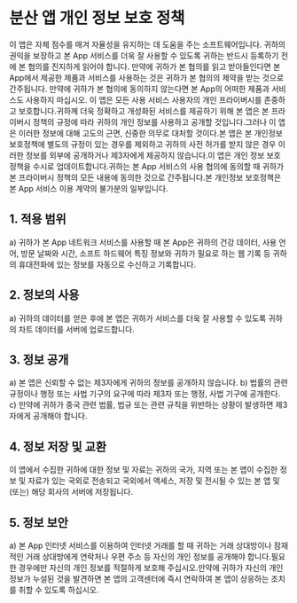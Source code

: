 # 분산 앱 개인 정보 보호 정책

이 앱은 자체 점수를 매겨 자율성을 유지하는 데 도움을 주는 소프트웨어입니다.
귀하의 권익을 보장하고 본 App 서비스를 더욱 잘 사용할 수 있도록 귀하는 반드시 등록하기 전에 본 협의를 진지하게 읽어야 합니다. 만약에 귀하가 본 협의를 읽고 받아들인다면 본 App에서 제공한 제품과 서비스를 사용하는 것은 귀하가 본 협의의 제약을 받는 것으로 간주됩니다. 만약에 귀하가 본 협의에 동의하지 않는다면 본 App의 어떠한 제품과 서비스도 사용하지 마십시오.
이 앱은 모든 사용 서비스 사용자의 개인 프라이버시를 존중하고 보호합니다.귀하께 더욱 정확하고 개성화된 서비스를 제공하기 위해 본 앱은 본 프라이버시 정책의 규정에 따라 귀하의 개인 정보를 사용하고 공개할 것입니다.그러나 이 앱은 이러한 정보에 대해 고도의 근면, 신중한 의무로 대처할 것이다.본 앱은 본 개인정보 보호정책에 별도의 규정이 있는 경우를 제외하고 귀하의 사전 허가를 받지 않은 경우 이러한 정보를 외부에 공개하거나 제3자에게 제공하지 않습니다.이 앱은 개인 정보 보호 정책을 수시로 업데이트합니다.귀하는 본 App 서비스의 사용 협의에 동의할 때 귀하가 본 프라이버시 정책의 모든 내용에 동의한 것으로 간주됩니다.본 개인정보 보호정책은 본 App 서비스 이용 계약의 불가분의 일부입니다.

## 1. 적용 범위
a) 귀하가 본 App 네트워크 서비스를 사용할 때 본 App은 귀하의 건강 데이터, 사용 언어, 방문 날짜와 시간, 소프트 하드웨어 특징 정보와 귀하가 필요로 하는 웹 기록 등 귀하의 휴대전화에 있는 정보를 자동으로 수신하고 기록합니다.

## 2. 정보의 사용
a) 귀하의 데이터를 얻은 후에 본 앱은 귀하가 서비스를 더욱 잘 사용할 수 있도록 귀하의 차트 데이터를 서버에 업로드합니다.

## 3. 정보 공개
a) 본 앱은 신뢰할 수 없는 제3자에게 귀하의 정보를 공개하지 않습니다.
b) 법률의 관련 규정이나 행정 또는 사법 기구의 요구에 따라 제3자 또는 행정, 사법 기구에 공개한다.
c) 만약에 귀하가 중국 관련 법률, 법규 또는 관련 규칙을 위반하는 상황이 발생하면 제3자에게 공개해야 합니다.

## 4. 정보 저장 및 교환
이 앱에서 수집한 귀하에 대한 정보 및 자료는 귀하의 국가, 지역 또는 본 앱이 수집한 정보 및 자료가 있는 국외로 전송되고 국외에서 액세스, 저장 및 전시될 수 있는 본 앱 및 (또는) 해당 회사의 서버에 저장됩니다.

## 5. 정보 보안
a) 본 App 인터넷 서비스를 이용하여 인터넷 거래를 할 때 귀하는 거래 상대방이나 잠재적인 거래 상대방에게 연락처나 우편 주소 등 자신의 개인 정보를 공개해야 합니다.필요한 경우에만 자신의 개인 정보를 적절하게 보호해 주십시오.만약에 귀하가 자신의 개인 정보가 누설된 것을 발견하면 본 앱의 고객센터에 즉시 연락하여 본 앱이 상응하는 조치를 취할 수 있도록 하십시오.
